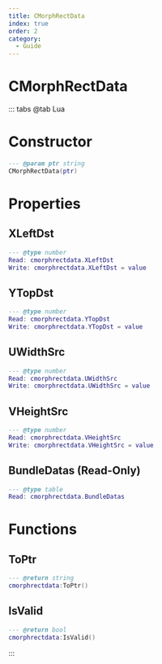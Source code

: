```yaml
---
title: CMorphRectData
index: true
order: 2
category:
  - Guide
---
```


# CMorphRectData

::: tabs
@tab Lua
# Constructor
```lua
--- @param ptr string
CMorphRectData(ptr)
```
# Properties
## XLeftDst 
```lua
--- @type number
Read: cmorphrectdata.XLeftDst
Write: cmorphrectdata.XLeftDst = value
```
## YTopDst 
```lua
--- @type number
Read: cmorphrectdata.YTopDst
Write: cmorphrectdata.YTopDst = value
```
## UWidthSrc 
```lua
--- @type number
Read: cmorphrectdata.UWidthSrc
Write: cmorphrectdata.UWidthSrc = value
```
## VHeightSrc 
```lua
--- @type number
Read: cmorphrectdata.VHeightSrc
Write: cmorphrectdata.VHeightSrc = value
```
## BundleDatas (Read-Only)
```lua
--- @type table
Read: cmorphrectdata.BundleDatas
```
# Functions
## ToPtr
```lua
--- @return string
cmorphrectdata:ToPtr()
```
## IsValid
```lua
--- @return bool
cmorphrectdata:IsValid()
```

:::